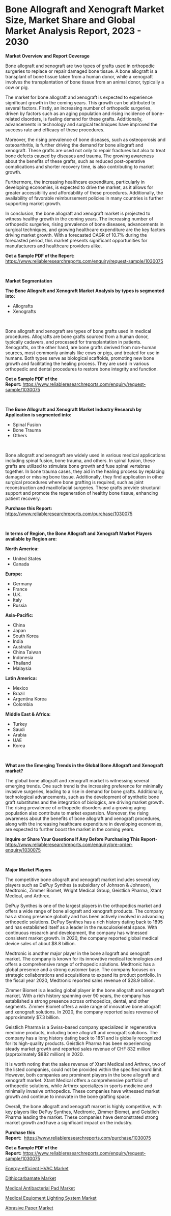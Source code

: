 <p><h1>Bone Allograft and Xenograft Market Size, Market Share and Global Market Analysis Report, 2023 - 2030</h1></p><p><strong>Market Overview and Report Coverage</strong></p>
<p><p>Bone allograft and xenograft are two types of grafts used in orthopedic surgeries to replace or repair damaged bone tissue. A bone allograft is a transplant of bone tissue taken from a human donor, while a xenograft involves the transplantation of bone tissue from an animal donor, typically a cow or pig.</p><p>The market for bone allograft and xenograft is expected to experience significant growth in the coming years. This growth can be attributed to several factors. Firstly, an increasing number of orthopedic surgeries, driven by factors such as an aging population and rising incidence of bone-related disorders, is fueling demand for these grafts. Additionally, advancements in technology and surgical techniques have improved the success rate and efficacy of these procedures.</p><p>Moreover, the rising prevalence of bone diseases, such as osteoporosis and osteoarthritis, is further driving the demand for bone allograft and xenograft. These grafts are used not only to repair fractures but also to treat bone defects caused by diseases and trauma. The growing awareness about the benefits of these grafts, such as reduced post-operative complications and shorter recovery time, is also contributing to market growth.</p><p>Furthermore, the increasing healthcare expenditure, particularly in developing economies, is expected to drive the market, as it allows for greater accessibility and affordability of these procedures. Additionally, the availability of favorable reimbursement policies in many countries is further supporting market growth.</p><p>In conclusion, the bone allograft and xenograft market is projected to witness healthy growth in the coming years. The increasing number of orthopedic surgeries, rising prevalence of bone diseases, advancements in surgical techniques, and growing healthcare expenditure are the key factors driving market growth. With a forecasted CAGR of 10.7% during the forecasted period, this market presents significant opportunities for manufacturers and healthcare providers alike.</p></p>
<p><strong>Get a Sample PDF of the Report:</strong> <a href="https://www.reliableresearchreports.com/enquiry/request-sample/1030075">https://www.reliableresearchreports.com/enquiry/request-sample/1030075</a></p>
<p>&nbsp;</p>
<p><strong>Market Segmentation</strong></p>
<p><strong>The Bone Allograft and Xenograft Market Analysis by types is segmented into:</strong></p>
<p><ul><li>Allografts</li><li>Xenografts</li></ul></p>
<p>&nbsp;</p>
<p><p>Bone allograft and xenograft are types of bone grafts used in medical procedures. Allografts are bone grafts sourced from a human donor, typically cadavers, and processed for transplantation in patients. Xenografts, on the other hand, are bone grafts derived from non-human sources, most commonly animals like cows or pigs, and treated for use in humans. Both types serve as biological scaffolds, promoting new bone growth and facilitating the healing process. They are used in various orthopedic and dental procedures to restore bone integrity and function.</p></p>
<p><strong>Get a Sample PDF of the Report:</strong>&nbsp;<a href="https://www.reliableresearchreports.com/enquiry/request-sample/1030075">https://www.reliableresearchreports.com/enquiry/request-sample/1030075</a></p>
<p>&nbsp;</p>
<p><strong>The Bone Allograft and Xenograft Market Industry Research by Application is segmented into:</strong></p>
<p><ul><li>Spinal Fusion</li><li>Bone Trauma</li><li>Others</li></ul></p>
<p>&nbsp;</p>
<p><p>Bone allograft and xenograft are widely used in various medical applications including spinal fusion, bone trauma, and others. In spinal fusion, these grafts are utilized to stimulate bone growth and fuse spinal vertebrae together. In bone trauma cases, they aid in the healing process by replacing damaged or missing bone tissue. Additionally, they find application in other surgical procedures where bone grafting is required, such as joint reconstruction and maxillofacial surgeries. These grafts provide structural support and promote the regeneration of healthy bone tissue, enhancing patient recovery.</p></p>
<p><strong>Purchase this Report:</strong>&nbsp; <a href="https://www.reliableresearchreports.com/purchase/1030075">https://www.reliableresearchreports.com/purchase/1030075</a></p>
<p>&nbsp;</p>
<p><strong>In terms of Region, the Bone Allograft and Xenograft Market Players available by Region are:</strong></p>
<p>
    <p> <strong> North America: </strong>
        <ul>
            <li>United States</li>
            <li>Canada</li>
        </ul>
        </p> 
    <p> <strong> Europe: </strong>
        <ul>
            <li>Germany</li>
            <li>France</li>
            <li>U.K.</li>
            <li>Italy</li>
            <li>Russia</li>
        </ul>
        </p> 
    <p> <strong> Asia-Pacific: </strong>
        <ul>
            <li>China</li>
            <li>Japan</li>
            <li>South Korea</li>
            <li>India</li>
            <li>Australia</li>
            <li>China Taiwan</li>
            <li>Indonesia</li>
            <li>Thailand</li>
            <li>Malaysia</li>
        </ul>
        </p> 
    <p> <strong> Latin America: </strong>
        <ul>
            <li>Mexico</li>
            <li>Brazil</li>
            <li>Argentina Korea</li>
            <li>Colombia</li>
        </ul>
        </p> 
    <p> <strong> Middle East & Africa: </strong>
        <ul>
            <li>Turkey</li>
            <li>Saudi</li>
            <li>Arabia</li>
            <li>UAE</li>
            <li>Korea</li>
        </ul>
    </p>
    </p>
<p>&nbsp;</p>
<p><strong>What are the Emerging Trends in the Global Bone Allograft and Xenograft market?</strong></p>
<p><p>The global bone allograft and xenograft market is witnessing several emerging trends. One such trend is the increasing preference for minimally invasive surgeries, leading to a rise in demand for bone grafts. Additionally, technological advancements, such as the development of synthetic bone graft substitutes and the integration of biologics, are driving market growth. The rising prevalence of orthopedic disorders and a growing aging population also contribute to market expansion. Moreover, the rising awareness about the benefits of bone allograft and xenograft procedures, along with the increasing healthcare expenditure in developing economies, are expected to further boost the market in the coming years.</p></p>
<p><strong>Inquire or Share Your Questions If Any Before Purchasing This Report</strong>- <a href="https://www.reliableresearchreports.com/enquiry/pre-order-enquiry/1030075">https://www.reliableresearchreports.com/enquiry/pre-order-enquiry/1030075</a></p>
<p>&nbsp;</p>
<p><strong>Major Market Players</strong></p>
<p><p>The competitive bone allograft and xenograft market includes several key players such as DePuy Synthes (a subsidiary of Johnson & Johnson), Medtronic, Zimmer Biomet, Wright Medical Group, Geistlich Pharma, Xtant Medical, and Arthrex. </p><p>DePuy Synthes is one of the largest players in the orthopedics market and offers a wide range of bone allograft and xenograft products. The company has a strong presence globally and has been actively involved in advancing orthopedic solutions. DePuy Synthes has a rich history dating back to 1895 and has established itself as a leader in the musculoskeletal space. With continuous research and development, the company has witnessed consistent market growth. In 2020, the company reported global medical device sales of about $8.8 billion.</p><p>Medtronic is another major player in the bone allograft and xenograft market. The company is known for its innovative medical technologies and offers a comprehensive range of orthopedic solutions. Medtronic has a global presence and a strong customer base. The company focuses on strategic collaborations and acquisitions to expand its product portfolio. In the fiscal year 2020, Medtronic reported sales revenue of $28.9 billion.</p><p>Zimmer Biomet is a leading global player in the bone allograft and xenograft market. With a rich history spanning over 90 years, the company has established a strong presence across orthopedics, dental, and other segments. Zimmer Biomet offers a wide range of innovative bone allograft and xenograft solutions. In 2020, the company reported sales revenue of approximately $7.3 billion.</p><p>Geistlich Pharma is a Swiss-based company specialized in regenerative medicine products, including bone allograft and xenograft solutions. The company has a long history dating back to 1851 and is globally recognized for its high-quality products. Geistlich Pharma has been experiencing steady market growth and reported sales revenue of CHF 832 million (approximately $882 million) in 2020.</p><p>It is worth noting that the sales revenue of Xtant Medical and Arthrex, two of the listed companies, could not be provided within the specified word limit. However, both companies are prominent players in the bone allograft and xenograft market. Xtant Medical offers a comprehensive portfolio of orthopedic solutions, while Arthrex specializes in sports medicine and minimally invasive orthopedics. These companies have witnessed market growth and continue to innovate in the bone grafting space.</p><p>Overall, the bone allograft and xenograft market is highly competitive, with key players like DePuy Synthes, Medtronic, Zimmer Biomet, and Geistlich Pharma leading the market. These companies have demonstrated strong market growth and have a significant impact on the industry.</p></p>
<p><strong>Purchase this Report:</strong>&nbsp;&nbsp;<a href="https://www.reliableresearchreports.com/purchase/1030075">https://www.reliableresearchreports.com/purchase/1030075</a></p>
<p></p>
<p><strong>Get a Sample PDF of the Report:</strong>&nbsp;<a href="https://www.reliableresearchreports.com/enquiry/request-sample/1030075">https://www.reliableresearchreports.com/enquiry/request-sample/1030075</a></p>
<p><p><a href="https://issuu.com/reportprime-2/docs/energy-efficient-hvac-market-size-2030.pptx?fr=xKAE9_zU1NQ">Energy-efficient HVAC Market</a></p><p><a href="https://www.linkedin.com/pulse/dithiocarbamate-market-research-report-provides-thorough-ewlte/">Dithiocarbamate Market</a></p><p><a href="https://www.reportprime.com/medical-antibacterial-pad-r8669">Medical Antibacterial Pad Market</a></p><p><a href="https://www.reportprime.com/medical-equipment-lighting-system-r8666">Medical Equipment Lighting System Market</a></p><p><a href="https://www.linkedin.com/pulse/abrasive-paper-market-size-growth-forecast-from-2023-gsy6e/">Abrasive Paper Market</a></p></p>